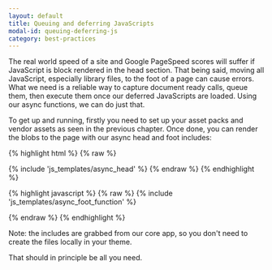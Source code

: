 ```yaml
---
layout: default
title: Queuing and deferring JavaScripts
modal-id: queuing-deferring-js
category: best-practices
---
```

The real world speed of a site and Google PageSpeed scores will suffer if JavaScript is block rendered in the head section. That being said, moving all JavaScript, especially library files, to the foot of a page can cause errors. What we need is a reliable way to capture document ready calls, queue them, then execute them once our deferred JavaScripts are loaded. Using our async functions, we can do just that.

To get up and running, firstly you need to set up your asset packs and vendor assets as seen in the previous chapter. Once done, you can render the blobs to the page with our async head and foot includes:

{% highlight html %}
{% raw %}
<head>
 <link href="/vendor_assets/blob.css" rel="stylesheet" type="text/css" />
 {% include 'js_templates/async_head' %}
</head>
{% endraw %}
{% endhighlight %}

{% highlight javascript %}
{% raw %}
   {% include 'js_templates/async_foot_function' %} 
  <script src='/vendor_assets/blob.js' type='text/javascript' async onload="async_foot();" ></script>
 </body>
</html>
{% endraw %}
{% endhighlight %}

Note: the includes are grabbed from our core app, so you don't need to create the files locally in your theme.

That should in principle be all you need.